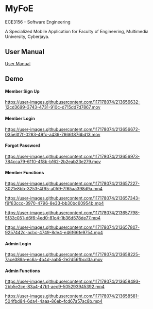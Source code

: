 # MyFoE
 
ECE3156 - Software Engineering 

A Specialized Mobile Application for Faculty of Engineering, Multimedia University, Cyberjaya.

## User Manual
[User Manual](https://github.com/zakizndn/MyFoE/files/10464835/UserManual.pdf)

## Demo 
#### Member Sign Up 
https://user-images.githubusercontent.com/117178074/213656632-12cd3699-3743-4731-910c-d715dd7d7867.mov

#### Member Login 
https://user-images.githubusercontent.com/117178074/213656672-035e3f7f-0283-49fc-a439-78661876bd13.mov

#### Forgot Password
https://user-images.githubusercontent.com/117178074/213656973-784cca79-6110-4f8b-b162-2b2eab23e279.mov

#### Member Functions
https://user-images.githubusercontent.com/117178074/213657227-3021e8bb-3253-4f95-a059-7f65aa398d9a.mp4

https://user-images.githubusercontent.com/117178074/213657343-f9f83ccc-3970-4796-8e33-bb30bc60954b.mp4

https://user-images.githubusercontent.com/117178074/213657798-5f33c051-d6f6-4ed0-81c4-1b36d578de77.mp4

https://user-images.githubusercontent.com/117178074/213657807-9257442c-acbc-4749-8de4-e46f66fe9754.mp4

#### Admin Login
https://user-images.githubusercontent.com/117178074/213658225-7ace389a-ec6a-4b4d-aab5-2e2d56fbcd3a.mov

#### Admin Functions
https://user-images.githubusercontent.com/117178074/213658493-2bb5e2ce-83a4-47b1-aec9-505293945392.mp4

https://user-images.githubusercontent.com/117178074/213658581-504fbd84-6da4-4aaa-86eb-fcd67a57ac8b.mp4



